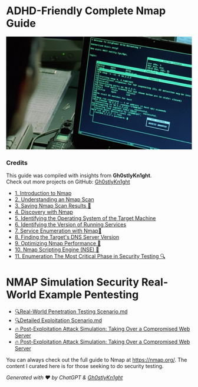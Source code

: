 
# ADHD-Friendly Complete Nmap Guide

<img title="a title" alt="Alt text" src="https://github.com/Gh0stlyKn1ght/ADHD-Friendly-security/blob/93eb2f344973599d48af85a73a80fb2304c8b5a5/ASSETS/trinity-nmapscreen-hd-crop-1200x728-1669528433.jpg">

### Credits
This guide was compiled with insights from **Gh0stlyKn1ght**.  
Check out more projects on GitHub: [Gh0stlyKn1ght](https://github.com/Gh0stlyKn1ght)

 
- [1. Introduction to Nmap](https://github.com/Gh0stlyKn1ght/ADHD-Friendly-security/blob/main/ADHD-Friendly%20Nmap%20Security%20Learning%20Notes/1.%20Introduction%20to%20Nmap.md)
- [2. Understanding an Nmap Scan](https://github.com/Gh0stlyKn1ght/ADHD-Friendly-security/blob/main/ADHD-Friendly%20Nmap%20Security%20Learning%20Notes/2.%20Understanding%20an%20Nmap%20Scan.md)
- [3. Saving Nmap Scan Results 🚀](https://github.com/Gh0stlyKn1ght/ADHD-Friendly-security/blob/main/ADHD-Friendly%20Nmap%20Security%20Learning%20Notes/3.%20Saving%20Nmap%20Scan%20Results%20%F0%9F%9A%80.md)
- [4. Discovery with Nmap](https://github.com/Gh0stlyKn1ght/ADHD-Friendly-security/blob/main/ADHD-Friendly%20Nmap%20Security%20Learning%20Notes/4.%20Discovery%20with%20Nmap.md)
- [5. Identifying the Operating System of the Target Machine](https://github.com/Gh0stlyKn1ght/ADHD-Friendly-security/blob/main/ADHD-Friendly%20Nmap%20Security%20Learning%20Notes/5.%20Identifying%20the%20Operating%20System%20of%20the%20Target%20Machine.md)
- [6. Identifying the Version of Running Services](https://github.com/Gh0stlyKn1ght/ADHD-Friendly-security/blob/main/ADHD-Friendly%20Nmap%20Security%20Learning%20Notes/6.%20Identifying%20the%20Version%20of%20Running%20Services.md)
- [7. Service Enumeration with Nmap🚀](https://github.com/Gh0stlyKn1ght/ADHD-Friendly-security/blob/main/ADHD-Friendly%20Nmap%20Security%20Learning%20Notes/7.%20Service%20Enumeration%20with%20Nmap%F0%9F%9A%80.md)
- [8. Finding the Target's DNS Server Version](https://github.com/Gh0stlyKn1ght/ADHD-Friendly-security/blob/main/ADHD-Friendly%20Nmap%20Security%20Learning%20Notes/8.%20Finding%20the%20Target's%20DNS%20Server%20Version.md)
- [9. Optimizing Nmap Performance 🚀](https://github.com/Gh0stlyKn1ght/ADHD-Friendly-security/blob/main/ADHD-Friendly%20Nmap%20Security%20Learning%20Notes/9.%20Optimizing%20Nmap%20Performance%20%F0%9F%9A%80.md)
- [10. Nmap Scripting Engine (NSE) 🚀](https://github.com/Gh0stlyKn1ght/ADHD-Friendly-security/blob/main/ADHD-Friendly%20Nmap%20Security%20Learning%20Notes/10.%20Nmap%20Scripting%20Engine%20(NSE)%20%F0%9F%9A%80.md)
- [11. Enumeration The Most Critical Phase in Security Testing 🔍](https://github.com/Gh0stlyKn1ght/ADHD-Friendly-security/blob/main/ADHD-Friendly%20Nmap%20Security%20Learning%20Notes/11.%20Enumeration%20The%20Most%20Critical%20Phase%20in%20Security%20Testing%20%F0%9F%94%8D.md)

# NMAP Simulation Security Real-World Example Pentesting
- [🔍Real-World Penetration Testing Scenario.md](https://github.com/Gh0stlyKn1ght/ADHD-Friendly-security/blob/main/ADHD-Friendly%20Nmap%20Security%20Learning%20Notes/Nmap%20Simulation%20Security%20Real-World%20Example/%F0%9F%94%8DReal-World%20Penetration%20Testing%20Scenario.md)
- [🔍Detailed Exploitation Scenario.md](https://github.com/Gh0stlyKn1ght/ADHD-Friendly-security/blob/main/ADHD-Friendly%20Nmap%20Security%20Learning%20Notes/Nmap%20Simulation%20Security%20Real-World%20Example/%F0%9F%94%8DDetailed%20Exploitation%20Scenario.md)
- [🔥 Post-Exploitation Attack Simulation: Taking Over a Compromised Web Server](https://github.com/Gh0stlyKn1ght/ADHD-Friendly-security/blob/main/ADHD-Friendly%20Nmap%20Security%20Learning%20Notes/Nmap%20Simulation%20Security%20Real-World%20Example/%F0%9F%94%A5%20Post-Exploitation%20Attack%20Simulation:%20Taking%20Over%20a%20Compromised%20Web%20Server.md)
- [🔥 Post-Exploitation Attack Simulation: Taking Over a Compromised Web Server](https://github.com/Gh0stlyKn1ght/ADHD-Friendly-security/blob/main/ADHD-Friendly%20Nmap%20Security%20Learning%20Notes/Nmap%20Simulation%20Security%20Real-World%20Example/%F0%9F%94%A5%20Post-Exploitation%20Attack%20Simulation%3A%20Taking%20Over%20a%20Compromised%20Web%20Server.md)

You can always check out the full guide to Nmap at https://nmap.org/. The content I curated here is for those seeking to do security testing.



*Generated with ❤️ by ChatGPT & [Gh0stlyKn1ght](https://github.com/Gh0stlyKn1ght)*




